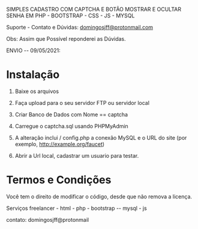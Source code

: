 SIMPLES CADASTRO COM CAPTCHA E BOTÃO MOSTRAR E OCULTAR SENHA EM PHP - BOOTSTRAP - CSS - JS - MYSQL


Suporte - Contato e Dúvidas: domingosjff@protonmail.com 

Obs: Assim que Possível reponderei as Dúvidas.

ENVIO -- 09/05/2021:


# Instalação

1. Baixe os arquivos

2. Faça upload para o seu servidor FTP ou servidor local

3. Criar Banco de Dados com Nome == captcha

4. Carregue  o captcha.sql usando PHPMyAdmin

5. A alteração inclui / config.php a conexão MySQL e o URL do site (por exemplo, http://example.org/faucet)

6. Abrir a Url local, cadastrar um usuario para testar.


# Termos e Condições

Você tem o direito de modificar o código, desde que não remova a licença.


Serviços freelancer - html - php - bootstrap -- mysql - js

contato: domingosjff@protonmail
